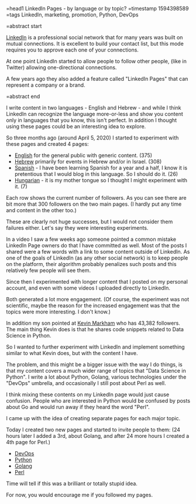 =head1 LinkedIn Pages - by language or by topic?
=timestamp 1594398589
=tags LinkedIn, marketing, promotion, Python, DevOps

=abstract start

<a href="https://www.linkedin.com/">LinkedIn</a> is a professional social network that for many years was built on mutual connections.
It is excellent to build your contact list, but this mode requires you to approve each one of your connections.

At one point LinkedIn started to allow people to follow other people, (like in Twitter) allowing one-directional connections.

A few years ago they also added a feature called "LinkedIn Pages" that can represent a company or a brand.

=abstract end

I write content in two languages - English and Hebrew - and while I think LinkedIn can recognize the language more-or-less and
show you content only in languages that you know, this isn't perfect. In addition I thought using these pages could be an interesting
idea to explore.

So three months ago (around April 5, 2020) I started to experiment with these pages and created 4 pages:

<ul>
<li><a href="https://code-maven.com/linkedin">English</a> for the general public with generic content. (375)</li>
<li><a href="https://he.code-maven.com/linkedin">Hebrew</a> primarily for events in Hebrew and/or in Israel. (308)</li>
<li><a href="https://es.code-maven.com/linkedin">Spanish</a> - I have been learning Spanish for a year and a half, I know it is pretentious that I would blog in this language. So I should do it. (26)</li>
<li><a href="https://hu.code-maven.com/linkedin">Hungarian</a> - it is my mother tongue so I thought I might experiment with it. (7)</li>
</ul>

Each row shows the current number of followers. As you can see there are bit more that 300 followers on the two main pages. (I hardly put any time and content in the other too.)

These are clearly not huge successes, but I would not consider them failures either. Let's say they were interesting experiments.

In a video I saw a few weeks ago someone pointed a common mistake LinkedIn Page owners do that I have committed as well. Most of the posts I shared
were a few words with a link to some content outside of LinkedIn. As one of the goals of LinkedIn (as any other social network) is to keep
people on the platform, their algorithm probably penalizes such posts and this relatively few people will see them.

Since then I experimented with longer content that I posted on my personal account, and even with some videos I uploaded directly to LinkedIn.

Both generated a lot more engagement. (Of course, the experiment was not scientific, maybe the reason for the increased engagement was
that the topics were more interesting. I don't know.)

In addition my son pointed at <a href="https://www.linkedin.com/in/justmarkham/">Kevin Markham</a> who has 43,382 followers.
The main thing Kevin does is that he shares code snippets related to Data Science in Python.

So I wanted to further experiment with LinkedIn and implement something similar to what Kevin does, but with the content I have.

The problem, and this might be a bigger issue with the way I do things, is that my content covers a much wider range of topics
that "Data Science in Python". I write a lot about Python, Golang, various technologies under the "DevOps" umbrella,
and occasionally I still post about Perl as well.

I think mixing these contents on my LinkedIn page would just cause confusion. People who are interested in Python would be
confused by posts about Go and would run away if they heard the word "Perl".

I came up with the idea of creating separate pages for each major topic.

Today I created two new pages and started to invite people to them:
(24 hours later I added a 3rd, about Golang, and after 24 more hours I created a 4th page for Perl.)

<ul>
<li><a href="https://www.linkedin.com/showcase/code-maven-devops/">DevOps</a></li>
<li><a href="https://www.linkedin.com/showcase/code-maven-python/">Python</a></li>
<li><a href="https://www.linkedin.com/showcase/code-maven-golang/">Golang</a></li>
<li><a href="https://www.linkedin.com/showcase/perl-maven/">Perl</a></li>
</ul>

Time will tell if this was a brilliant or totally stupid idea.

For now, you would encourage me if you followed my pages.


